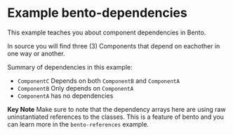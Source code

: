 # Example bento-dependencies

This example teaches you about component dependencies in Bento.

In source you will find three (3) Components that depend on eachother in one
way or another.

Summary of dependencies in this example:
* `ComponentC` Depends on both `ComponentB` and `ComponentA`
* `ComponentB` Only depends on `ComponentA`
* `ComponentA` has no dependencies

**Key Note** Make sure to note that the dependency arrays here are using raw uninstantiated references to the classes. This is a feature of bento and you can learn more in the `bento-references` example.
